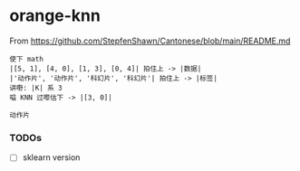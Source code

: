 orange-knn
==========
From https://github.com/StepfenShawn/Cantonese/blob/main/README.md
```
使下 math
|[5, 1], [4, 0], [1, 3], [0, 4]| 拍住上 -> |数据|
|'动作片', '动作片', '科幻片', '科幻片'| 拍住上 -> |标签|
讲嘢: |K| 系 3
嗌 KNN 过嚟估下 -> |[3, 0]|
```
```
动作片
```

### TODOs
- [ ] sklearn version

